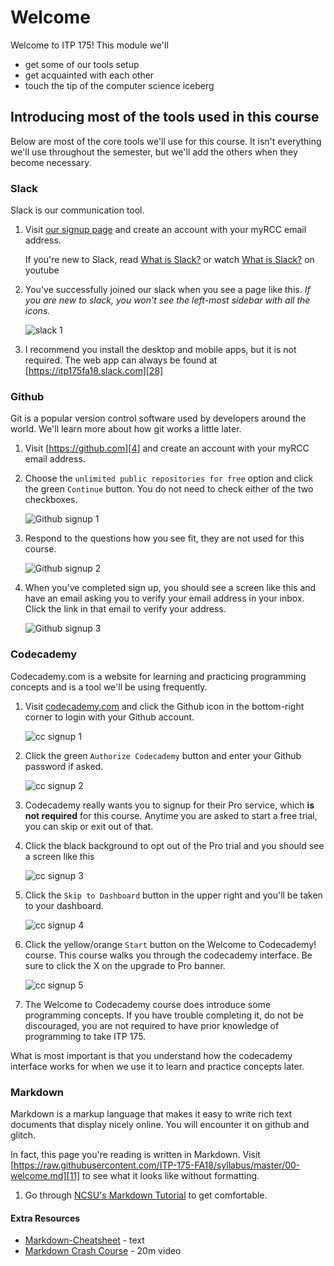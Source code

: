 # Welcome

Welcome to ITP 175! This module we'll

* get some of our tools setup
* get acquainted with each other
* touch the tip of the computer science iceberg

## Introducing most of the tools used in this course

Below are most of the core tools we'll use for this course. It isn't everything we'll use throughout the semester, but we'll add the others when they become necessary.

### Slack

Slack is our communication tool.

1. Visit [our signup page][1] and create an account with your myRCC email address.

    If you're new to Slack, read [What is Slack?][2] or watch [What is Slack?][3] on youtube

1. You've successfully joined our slack when you see a page like this. *If you are new to slack, you won't see the left-most sidebar with all the icons.*

    ![slack 1][27]

1. I recommend you install the desktop and mobile apps, but it is not required. The web app can always be found at [https://itp175fa18.slack.com][28]

### Github

Git is a popular version control software used by developers around the world. We'll learn more about how git works a little later.

1. Visit [https://github.com][4] and create an account with your myRCC email address.
1. Choose the `unlimited public repositories for free` option and click the green `Continue` button. You do not need to check either of the two checkboxes.

    ![Github signup 1][5]

1. Respond to the questions how you see fit, they are not used for this course.

    ![Github signup 2][6]

1. When you've completed sign up, you should see a screen like this and have an email asking you to verify your email address in your inbox. Click the link in that email to verify your address.

    ![Github signup 3][7]

### Codecademy

Codecademy.com is a website for learning and practicing programming concepts and is a tool we'll be using frequently.

1. Visit [codecademy.com][21] and click the Github icon in the bottom-right corner to login with your Github account.

    ![cc signup 1][22]

2. Click the green `Authorize Codecademy` button and enter your Github password if asked.

    ![cc signup 2][23]

3. Codecademy really wants you to signup for their Pro service, which **is not required** for this course. Anytime you are asked to start a free trial, you can skip or exit out of that.
4. Click the black background to opt out of the Pro trial and you should see a screen like this

    ![cc signup 3][24]

5. Click the `Skip to Dashboard` button in the upper right and you'll be taken to your dashboard.

    ![cc signup 4][25]

6. Click the yellow/orange `Start` button on the Welcome to Codecademy! course. This course walks you through the codecademy interface. Be sure to click the X on the upgrade to Pro banner.

    ![cc signup 5][26]

7. The Welcome to Codecademy course does introduce some programming concepts. If you have trouble completing it, do not be discouraged, you are not required to have prior knowledge of programming to take ITP 175.

What is most important is that you understand how the codecademy interface works for when we use it to learn and practice concepts later.

### Markdown

Markdown is a markup language that makes it easy to write rich text documents that display nicely online. You will encounter it on github and glitch.

In fact, this page you're reading is written in Markdown. Visit [https://raw.githubusercontent.com/ITP-175-FA18/syllabus/master/00-welcome.md][11] to see what it looks like without formatting.

1. Go through [NCSU's Markdown Tutorial][13] to get comfortable.

#### Extra Resources

* [Markdown-Cheatsheet][12] - text
* [Markdown Crash Course][16] - 20m video

[//]: # (References)
[1]: https://itp175fa18.slack.com/signup
[2]: https://get.slack.help/hc/en-us/articles/115004071768-What-is-Slack-#channels
[3]: https://www.youtube.com/watch?v=9RJZMSsH7-g
[4]: https://github.com
[5]: assets/github-signup-1.png
[6]: assets/github-signup-2.png
[7]: assets/github-signup-3.png
[11]: https://raw.githubusercontent.com/ITP-175-FA18/syllabus/master/00-welcome.md
[12]: https://github.com/adam-p/markdown-here/wiki/Markdown-Cheatsheet
[13]: https://ncsu-libraries.github.io/markdown-tutorial/lesson/1/
[16]: https://www.youtube.com/watch?v=HUBNt18RFbo
[17]: https://desktop.github.com/
[18]: https://help.github.com/desktop/guides/getting-started-with-github-desktop/installing-github-desktop/#platform-windows
[19]: https://help.github.com/desktop/guides/getting-started-with-github-desktop/authenticating-to-github
[20]: https://help.github.com/desktop/guides/getting-started-with-github-desktop/configuring-git-for-github-desktop
[21]: https://www.codecademy.com/
[22]: assets/codecademy-1.png
[23]: assets/codecademy-2.png
[24]: assets/codecademy-3.png
[25]: assets/codecademy-4.png
[26]: assets/codecademy-5.png
[27]: assets/slack-1.png
[28]: https://itp175fa18.slack.com

